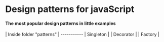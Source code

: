 <h1>Design patterns for javaScript</h1>
<h4>The most popular design patterns in little examples</h4>
| Inside folder "patterns" |
-----------
| Singleton |
| Decorator |
| Factory |

